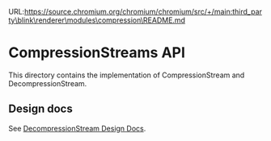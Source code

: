 URL:https://source.chromium.org/chromium/chromium/src/+/main:third_party\blink\renderer\modules\compression\README.md
# CompressionStreams API

This directory contains the implementation of CompressionStream and
DecompressionStream.

## Design docs

See [DecompressionStream Design Docs](https://docs.google.com/document/d/1TovyqqeC3HoO0A4UUBKiCyhZlQSl7jM_F7KbWjK2Gcs/edit).
